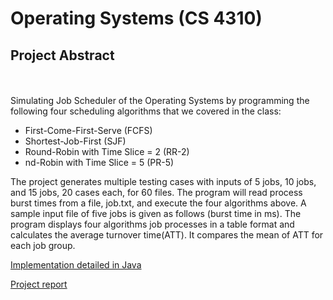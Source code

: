# Operating Systems (CS 4310)
## Project  Abstract
<br><br>
Simulating Job Scheduler of the Operating Systems by programming the following four scheduling algorithms that we covered in the class:

* First-Come-First-Serve (FCFS)
* Shortest-Job-First (SJF)
* Round-Robin with Time Slice = 2 (RR-2)
* nd-Robin with Time Slice = 5 (PR-5)

The project generates multiple testing cases with inputs of 5 jobs, 10 jobs, and 15 jobs, 20 cases each, for 60 files. The program will read process burst times from a file, job.txt, and execute the four algorithms above. A sample input file of five jobs is given as follows (burst time in ms). The program displays four algorithms job processes in a table format and calculates the average turnover time(ATT). It compares the mean of ATT for each job group.


[Implementation detailed in Java](https://github.com/keiakihito/PersonalProjects/tree/main/OperatingSystem/ProgramingProject/src)<br>

[Project report](https://github.com/keiakihito/PersonalProjects/blob/main/OperatingSystem/ProgramingProject/ProjectReport.pdf)

<br><br>


